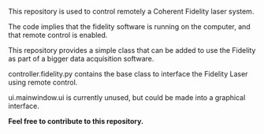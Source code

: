 This repository is used to control remotely a Coherent Fidelity laser system. 


The code implies that the fidelity software is running on the computer, and that remote control is enabled.

This repository provides a simple class that can be added to use the Fidelity as part of a bigger data acquisition software.

controller.fidelity.py  contains the base class to interface the Fidelity Laser using remote control.

ui.mainwindow.ui    is currently unused, but could be made into a graphical interface.


**Feel free to contribute to this repository.**
